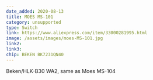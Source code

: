 ```yaml
---
date_added: 2020-08-13
title: MOES MS-101
category: unsupported
type: Switch
link: https://www.aliexpress.com/item/33000281995.html
image: /assets/images/moes-MS-101.jpg
link2: 
link3: 
chip: BEKEN BK7231QN40 
---
```

Beken/HLK-B30 WA2, same as Moes MS-104